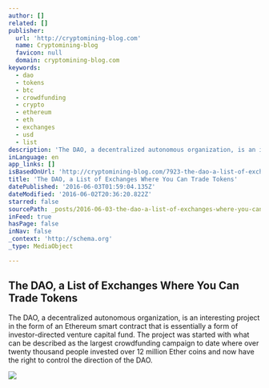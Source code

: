 ```yaml
---
author: []
related: []
publisher:
  url: 'http://cryptomining-blog.com'
  name: Cryptomining-blog
  favicon: null
  domain: cryptomining-blog.com
keywords:
  - dao
  - tokens
  - btc
  - crowdfunding
  - crypto
  - ethereum
  - eth
  - exchanges
  - usd
  - list
description: 'The DAO, a decentralized autonomous organization, is an interesting project in the form of an Ethereum smart contract that is essentially a form of investor-directed venture capital fund. The project was started with what can be described as the largest crowdfunding campaign to date where over twenty thousand people invested over 12 million Ether coins and now have the right to control the direction of the DAO.'
inLanguage: en
app_links: []
isBasedOnUrl: 'http://cryptomining-blog.com/7923-the-dao-a-list-of-exchanges-where-you-can-trade-tokens/'
title: 'The DAO, a List of Exchanges Where You Can Trade Tokens'
datePublished: '2016-06-03T01:59:04.135Z'
dateModified: '2016-06-02T20:36:20.822Z'
starred: false
sourcePath: _posts/2016-06-03-the-dao-a-list-of-exchanges-where-you-can-trade-tokens.md
inFeed: true
hasPage: false
inNav: false
_context: 'http://schema.org'
_type: MediaObject

---
```

<article style=""><h1>The DAO, a List of Exchanges Where You Can Trade Tokens</h1><p>The DAO, a decentralized autonomous organization, is an interesting project in the form of an Ethereum smart contract that is essentially a form of investor-directed venture capital fund. The project was started with what can be described as the largest crowdfunding campaign to date where over twenty thousand people invested over 12 million Ether coins and now have the right to control the direction of the DAO.</p><img src="http://cryptomining-blog.com/wp-content/uploads/2016/06/the-dao-statistics-580x260.jpg" /></article>